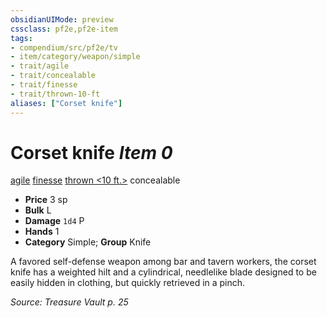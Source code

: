 ```yaml
---
obsidianUIMode: preview
cssclass: pf2e,pf2e-item
tags:
- compendium/src/pf2e/tv
- item/category/weapon/simple
- trait/agile
- trait/concealable
- trait/finesse
- trait/thrown-10-ft
aliases: ["Corset knife"]
---
```

# Corset knife *Item 0*  
[agile](rules/traits/agile.md "Agile Weapon Trait")  [finesse](rules/traits/finesse.md "Finesse Weapon Trait")  [thrown <10 ft.>](rules/traits/thrown-10-ft.md "Thrown Weapon Trait")  concealable  

- **Price** 3 sp
- **Bulk** L
- **Damage** `1d4` P
- **Hands** 1
- **Category** Simple; **Group** Knife 

A favored self-defense weapon among bar and tavern workers, the corset knife has a weighted hilt and a cylindrical, needlelike blade designed to be easily hidden in clothing, but quickly retrieved in a pinch.

*Source: Treasure Vault p. 25*